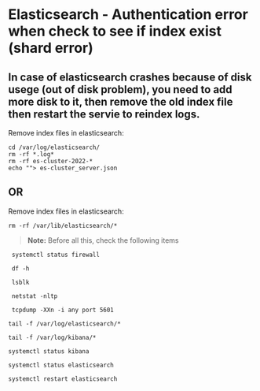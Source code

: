 # Elasticsearch - Authentication error when check to see if index exist (shard error)
## In case of elasticsearch crashes because of disk usege (out of disk problem), you need to add more disk to it, then remove the old index file then restart the servie to reindex logs.


Remove index files in elasticsearch:
```
cd /var/log/elasticsearch/
rm -rf *.log*
rm -rf es-cluster-2022-*
echo ""> es-cluster_server.json
```

## OR
Remove index files in elasticsearch: 
```
rm -rf /var/lib/elasticsearch/*
```

> **Note:** Before all this, check the following items

```
 systemctl status firewall

 df -h

 lsblk
 ```
```
 netstat -nltp

 tcpdump -XXn -i any port 5601
 ```
 ```
 tail -f /var/log/elasticsearch/*

 tail -f /var/log/kibana/*

 systemctl status kibana

 systemctl status elasticsearch

 systemctl restart elasticsearch
 
 ```